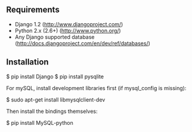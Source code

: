 Requirements
------------

 - Django 1.2 (http://www.djangoproject.com/)
 - Python 2.x (2.6+) (http://www.python.org/)
 - Any Django supported database (http://docs.djangoproject.com/en/dev/ref/databases/)

Installation
------------

 $ pip install Django
 $ pip install pysqlite

For mySQL, install development libraries first (if mysql_config is missing):

 $ sudo apt-get install libmysqlclient-dev

Then install the bindings themselves:

 $ pip install MySQL-python

